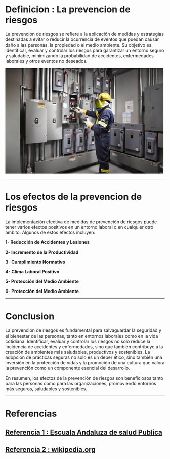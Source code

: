 
# Definicion : La prevencion de riesgos


La prevención de riesgos se refiere a la aplicación de medidas y estrategias destinadas a evitar o reducir la ocurrencia de eventos que puedan causar daño a las personas, la propiedad o el medio ambiente. Su objetivo es identificar, evaluar y controlar los riesgos para garantizar un entorno seguro y saludable, minimizando la probabilidad de accidentes, enfermedades laborales y otros eventos no deseados.

<img src="/img/3.jpg" alt="foto" width="500px">


***

# Los efectos de la prevencion de riesgos

La implementación efectiva de medidas de prevención de riesgos puede tener varios efectos positivos en un entorno laboral o en cualquier otro ámbito. Algunos de estos efectos incluyen:

  **1- Reducción de Accidentes y Lesiones**
  
 **2- Incremento de la Productividad**
 
  **3- Cumplimiento Normativo** 

   **4- Clima Laboral Positivo**
   
   **5- Protección del Medio Ambiente**

**6- Protección del Medio Ambiente**
***
# Conclusion

La prevención de riesgos es fundamental para salvaguardar la seguridad y el bienestar de las personas, tanto en entornos laborales como en la vida cotidiana. Identificar, evaluar y controlar los riesgos no solo reduce la incidencia de accidentes y enfermedades, sino que también contribuye a la creación de ambientes más saludables, productivos y sostenibles. La adopción de prácticas seguras no solo es un deber ético, sino también una inversión en la protección de vidas y la promoción de una cultura que valora la prevención como un componente esencial del desarrollo.

   
   
En resumen, los efectos de la prevención de riesgos son beneficiosos tanto para las personas como para las organizaciones, promoviendo entornos más seguros, saludables y sostenibles.

***

# Referencias

## [Referencia 1 : Escuala Andaluza de salud Publica ](https://www.easp.es/web/blogps/2019/01/24/de-la-prevencion-de-riesgos-a-la-promocion-de-la-salud/)
## [Referencia 2 : wikipedia.org ](https://es.wikipedia.org/wiki/Prevenci%C3%B3n_de_riesgos_laborales)

